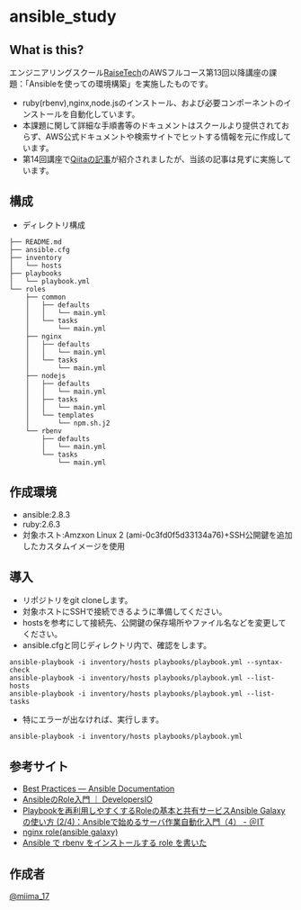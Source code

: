 ansible_study
====

## What is this?

エンジニアリングスクール[RaiseTech](https://raise-tech.net/)のAWSフルコース第13回以降講座の課題：「Ansibleを使っての環境構築」を実施したものです。
- ruby(rbenv),nginx,node.jsのインストール、および必要コンポーネントのインストールを自動化しています。
- 本課題に関して詳細な手順書等のドキュメントはスクールより提供されておらず、AWS公式ドキュメントや検索サイトでヒットする情報を元に作成しています。
- 第14回講座で[Qiitaの記事](https://qiita.com/yuta-ushijima/items/decd8a5b6035fe76c010)が紹介されましたが、当該の記事は見ずに実施しています。

## 構成
- ディレクトリ構成

```
├── README.md
├── ansible.cfg
├── inventory
│   └── hosts
├── playbooks
│   └── playbook.yml
└── roles
    ├── common
    │   ├── defaults
    │   │   └── main.yml
    │   └── tasks
    │       └── main.yml
    ├── nginx
    │   ├── defaults
    │   │   └── main.yml
    │   └── tasks
    │       └── main.yml
    ├── nodejs
    │   ├── defaults
    │   │   └── main.yml
    │   ├── tasks
    │   │   └── main.yml
    │   └── templates
    │       └── npm.sh.j2
    └── rbenv
        ├── defaults
        │   └── main.yml
        └── tasks
            └── main.yml
```

## 作成環境

- ansible:2.8.3
- ruby:2.6.3
- 対象ホスト:Amzxon Linux 2 (ami-0c3fd0f5d33134a76)+SSH公開鍵を追加したカスタムイメージを使用

## 導入

- リポジトリをgit cloneします。
- 対象ホストにSSHで接続できるように準備してください。
- hostsを参考にして接続先、公開鍵の保存場所やファイル名などを変更してください。
- ansible.cfgと同じディレクトリ内で、確認をします。
```
ansible-playbook -i inventory/hosts playbooks/playbook.yml --syntax-check
ansible-playbook -i inventory/hosts playbooks/playbook.yml --list-hosts
ansible-playbook -i inventory/hosts playbooks/playbook.yml --list-tasks
```

- 特にエラーが出なければ、実行します。
```
ansible-playbook -i inventory/hosts playbooks/playbook.yml
```


## 参考サイト

- [Best Practices — Ansible Documentation](https://docs.ansible.com/ansible/latest/user_guide/playbooks_best_practices.html)
- [AnsibleのRole入門 ｜ DevelopersIO](https://dev.classmethod.jp/server-side/ansible/introduction_about_role/)
- [Playbookを再利用しやすくするRoleの基本と共有サービスAnsible Galaxyの使い方 (2/4)：Ansibleで始めるサーバ作業自動化入門（4） - ＠IT](https://www.atmarkit.co.jp/ait/articles/1610/05/news013_2.html)
- [nginx role(ansible galaxy)](https://galaxy.ansible.com/geerlingguy/nginx)
- [Ansible で rbenv をインストールする role を書いた](https://o296.com/e/Ansible%E3%81%A7rbenv%E3%82%92%E3%82%A4%E3%83%B3%E3%82%B9%E3%83%88%E3%83%BC%E3%83%AB%E3%81%99%E3%82%8Brole%E3%82%92%E6%9B%B8%E3%81%84%E3%81%9F.html)

## 作成者

[@miima_17](https://twitter.com/miima_17)